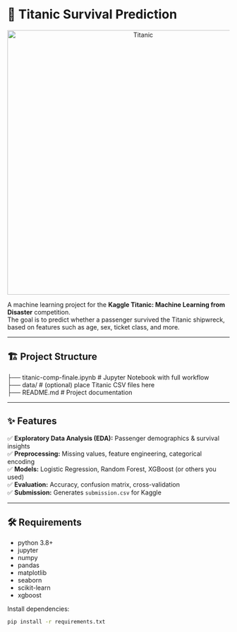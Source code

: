 # 🚢 Titanic Survival Prediction  

<p align="center">
  <img src="https://upload.wikimedia.org/wikipedia/commons/6/6e/Titanic_shipwreck_model.jpg" alt="Titanic" width="600"/>
</p>

A machine learning project for the **Kaggle Titanic: Machine Learning from Disaster** competition.  
The goal is to predict whether a passenger survived the Titanic shipwreck, based on features such as age, sex, ticket class, and more.  

---

## 🏗️ Project Structure

├── titanic-comp-finale.ipynb   # Jupyter Notebook with full workflow  
├── data/                       # (optional) place Titanic CSV files here  
├── README.md                   # Project documentation  

---

## ✨ Features  

✅ **Exploratory Data Analysis (EDA):** Passenger demographics & survival insights  
✅ **Preprocessing:** Missing values, feature engineering, categorical encoding  
✅ **Models:** Logistic Regression, Random Forest, XGBoost (or others you used)  
✅ **Evaluation:** Accuracy, confusion matrix, cross-validation  
✅ **Submission:** Generates `submission.csv` for Kaggle  

---

## 🛠️ Requirements  

- python 3.8+  
- jupyter  
- numpy  
- pandas  
- matplotlib  
- seaborn  
- scikit-learn  
- xgboost  

Install dependencies:  

```bash
pip install -r requirements.txt
